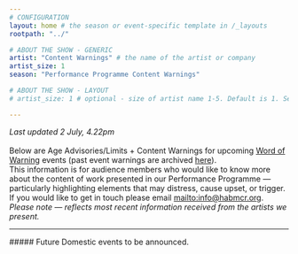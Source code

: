 ```yaml
---
# CONFIGURATION
layout: home # the season or event-specific template in /_layouts
rootpath: "../"

# ABOUT THE SHOW - GENERIC
artist: "Content Warnings" # the name of the artist or company
artist_size: 1
season: "Performance Programme Content Warnings"

# ABOUT THE SHOW - LAYOUT
# artist_size: 1 # optional - size of artist name 1-5. Default is 1. Set longer names to lower values

---
```

*Last updated 2 July, 4.22pm*<br><br>Below are Age Advisories/Limits + Content Warnings for upcoming [Word of Warning](/) events (past event warnings are archived [here](/archive/warnings)).<br>This information is for audience members who would like to know more about the content of work presented in our Performance Programme — particularly highlighting elements that may distress, cause upset, or trigger. If you would like to get in touch please email <mailto:info@habmcr.org>.<br>*Please note — reflects most recent information received from the artists we present.*         
<hr>         
##### Future Domestic events to be announced.
